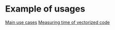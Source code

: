 # Example of usages

[Main use cases](https://colab.research.google.com/drive/1xoFGedC0BiihVVohDnw3p4l5Xz0w4vLQ?usp=sharing)
[Measuring time of vectorized code](https://colab.research.google.com/drive/1WaB6Cb_iiWE_Skn4ZT0hc5uK7TJ_RnRf?usp=sharing)
